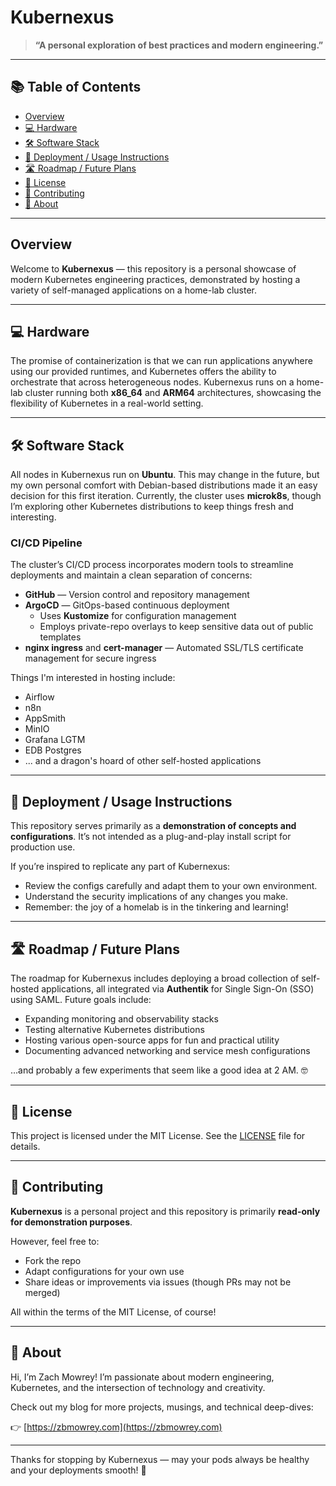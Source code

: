 # Kubernexus

> **“A personal exploration of best practices and modern engineering.”**

---

## 📚 Table of Contents

- [Overview](#overview)
- [💻 Hardware](#-hardware)
- [🛠️ Software Stack](#️-software-stack)
- [🚀 Deployment / Usage Instructions](#-deployment--usage-instructions)
- [🛣️ Roadmap / Future Plans](#️-roadmap--future-plans)
- [📄 License](#-license)
- [🤝 Contributing](#-contributing)
- [👤 About](#-about)

---

## Overview

Welcome to **Kubernexus** — this repository is a personal showcase of modern Kubernetes engineering practices, demonstrated
by hosting a variety of self-managed applications on a home-lab cluster. 

---

## 💻 Hardware

The promise of containerization is that we can run applications anywhere using our provided runtimes, and Kubernetes offers
the ability to orchestrate that across heterogeneous nodes. Kubernexus runs on a home-lab cluster running both **x86_64** 
and **ARM64** architectures, showcasing the flexibility of Kubernetes in a real-world setting.

---

## 🛠️ Software Stack

All nodes in Kubernexus run on **Ubuntu**. This may change in the future, but my own personal comfort with Debian-based
distributions made it an easy decision for this first iteration. Currently, the cluster uses **microk8s**, though I’m 
exploring other Kubernetes distributions to keep things fresh and interesting.

### CI/CD Pipeline

The cluster’s CI/CD process incorporates modern tools to streamline deployments and maintain a clean separation of concerns:

- **GitHub** — Version control and repository management
- **ArgoCD** — GitOps-based continuous deployment
    - Uses **Kustomize** for configuration management
    - Employs private-repo overlays to keep sensitive data out of public templates
- **nginx ingress** and **cert-manager** — Automated SSL/TLS certificate management for secure ingress

Things I'm interested in hosting include: 

- Airflow
- n8n
- AppSmith
- MinIO
- Grafana LGTM
- EDB Postgres
- ... and a dragon's hoard of other self-hosted applications

---

## 🚀 Deployment / Usage Instructions

This repository serves primarily as a **demonstration of concepts and configurations**. It’s not intended as a plug-and-play install script for production use.

If you’re inspired to replicate any part of Kubernexus:

- Review the configs carefully and adapt them to your own environment.
- Understand the security implications of any changes you make.
- Remember: the joy of a homelab is in the tinkering and learning!

---

## 🛣️ Roadmap / Future Plans

The roadmap for Kubernexus includes deploying a broad collection of self-hosted applications, all integrated via **Authentik** for Single Sign-On (SSO) using SAML. Future goals include:

- Expanding monitoring and observability stacks
- Testing alternative Kubernetes distributions
- Hosting various open-source apps for fun and practical utility
- Documenting advanced networking and service mesh configurations

…and probably a few experiments that seem like a good idea at 2 AM. 🤓

---

## 📄 License

This project is licensed under the MIT License. See the [LICENSE](LICENSE) file for details.

---

## 🤝 Contributing

**Kubernexus** is a personal project and this repository is primarily **read-only for demonstration purposes**.

However, feel free to:

- Fork the repo
- Adapt configurations for your own use
- Share ideas or improvements via issues (though PRs may not be merged)

All within the terms of the MIT License, of course!

---

## 👤 About

Hi, I’m Zach Mowrey! I’m passionate about modern engineering, Kubernetes, and the intersection of technology and creativity.

Check out my blog for more projects, musings, and technical deep-dives:

👉 [https://zbmowrey.com](https://zbmowrey.com)

---

Thanks for stopping by Kubernexus — may your pods always be healthy and your deployments smooth! 🚀

